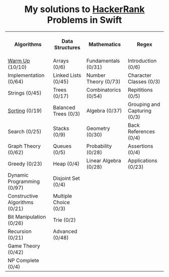 <h1 align="center">My solutions to <a href="https://www.hackerrank.com/dashboard">HackerRank</a> Problems in Swift</h1>
<table style="width:100%">
<tr>
<th><p align="center">Algorithms</p></th>
<th><p align="center">Data Structures</p></th>
<th><p align="center">Mathematics</p></th>
<th><p align="center">Regex</p></th>
</tr>
<tr>
<td><a align="center" href="/Algorithms/WarmUp">Warm Up</a> (10/10)</td>
<td><a align="center">Arrays</a> (0/6)</td>
<td>Fundamentals (0/31)</td>
<td>Introduction (0/6)</td>
</tr>
<tr>
<td><a align="center">Implementation</a> (0/64)</td>
<td>Linked Lists (0/45)</td>
<td>Number Theory (0/73)</td>
<td>Character Classes (0/3)</td>
</tr>
<tr>
<td><a align="center">Strings</a> (0/45)</td>
<td>Trees (0/17)</td>
<td>Combinatorics (0/54)</td>
<td>Repititions (0/5)</td>
</tr>
<tr>
<td><a align="center" href="/Algorithms/Sorting">Sorting</a> (0/19)</td>
<td>Balanced Trees (0/3)</td>
<td>Algebra (0/37)</td>
<td>Grouping and Capturing (0/3)</td>
</tr>
<tr>
<td>Search (0/25)</td>
<td><a align="center">Stacks</a> (0/9)</td>
<td>Geometry (0/30)</td>
<td>Back References (0/4)</td>
</tr>
<tr>
<td>Graph Theory (0/62)</td>
<td>Queues (0/5)</td>
<td>Probability (0/28)</td>
<td>Assertions (0/4)</td>
</tr>
<tr>
<td>Greedy (0/23)</td>
<td>Heap (0/4)</td>
<td>Linear Algebra (0/28)</td>
<td>Applications (0/23)</td>
</tr>
<tr>
<td>Dynamic Programming (0/97)</td>
<td>Disjoint Set (0/4)</td>
<td></td>
<td></td>
</tr>
<tr>
<td>Constructive Algorithms (0/21)</td>
<td>Multiple Choice (0/3)</td>
<td></td>
<td></td>
</tr>
<tr>
<td><a align="center">Bit Manipulation</a> (0/26)</td>
<td>Trie (0/2)</td>
<td></td>
<td></td>
</tr>
<tr>
<td>Recursion (0/21)</td>
<td>Advanced (0/48)</td>
<td></td>
<td></td>
</tr>
<tr>
<td>Game Theory (0/42)</td>
<td></td>
<td></td>
<td></td>
</tr>
<tr>
<td>NP Complete (0/4)</td>
<td></td>
<td></td>
<td></td>
</tr>
</table>
<br>
